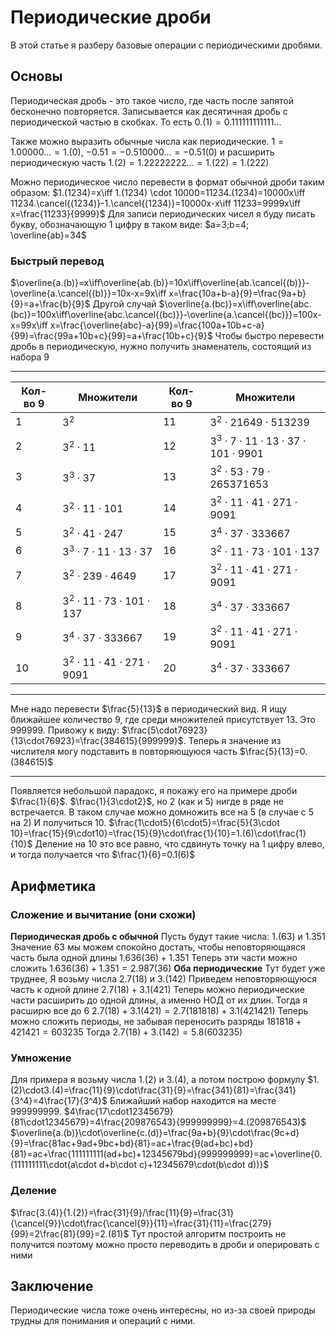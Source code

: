 # Периодические дроби
В этой статье я разберу базовые операции с периодическими дробями.
## Основы
Периодическая дробь - это такое число, где часть после запятой бесконечно повторяется. Записывается как десятичная дробь с периодической частью в скобках. То есть $0.(1)=0.111111111111...$

Также можно выразить обычные числа как периодические.
$1=1.00000...=1.(0)$, $-0.51=-0.510000\dots=-0.51(0)$ и расширить периодическую часть $1.(2)=1.22222222\dots=1.(22)=1.(222)$

Можно периодическое число перевести в формат обычной дроби таким образом:
$1.(1234)=x\iff 1.(1234) \cdot 10000=11234.(1234)=10000x\iff 11234.\cancel{(1234)}-1.\cancel{(1234)}=10000x-x\iff 11233=9999x\iff x=\frac{11233}{9999}$
Для записи периодических чисел я буду писать букву, обозначающую 1 цифру в таком виде: $a=3;b=4; \overline{ab}=34$
### Быстрый перевод
$\overline{a.(b)}=x\iff\overline{ab.(b)}=10x\iff\overline{ab.\cancel{(b)}}-\overline{a.\cancel{(b)}}=10x-x=9x\iff x=\frac{10a+b-a}{9}=\frac{9a+b}{9}=a+\frac{b}{9}$
Другой случай
$\overline{a.(bc)}=x\iff\overline{abc.(bc)}=100x\iff\overline{abc.\cancel{(bc)}}-\overline{a.\cancel{(bc)}}=100x-x=99x\iff x=\frac{\overline{abc}-a}{99}=\frac{100a+10b+c-a}{99}=\frac{99a+10b+c}{99}=a+\frac{10b+c}{9}$
Чтобы быстро перевести дробь в периодическую, нужно получить знаменатель, состоящий из набора 9

---
| Кол-во 9 | Множители                                      | Кол-во 9 | Множители                                      |
|----------|------------------------------------------------|----------|------------------------------------------------|
| 1        | $3^2$                                          | 11       | $3^2 \cdot 21649 \cdot 513239$                 |
| 2        | $3^2 \cdot 11$                                 | 12       | $3^3 \cdot 7 \cdot 11 \cdot 13 \cdot 37 \cdot 101 \cdot 9901$ |
| 3        | $3^3 \cdot 37$                                 | 13       | $3^2 \cdot 53 \cdot 79 \cdot 265371653$        |
| 4        | $3^2 \cdot 11 \cdot 101$                       | 14       | $3^2 \cdot 11 \cdot 41 \cdot 271 \cdot 9091$   |
| 5        | $3^2 \cdot 41 \cdot 247$                       | 15       | $3^4 \cdot 37 \cdot 333667$                     |
| 6        | $3^3 \cdot 7 \cdot 11 \cdot 13 \cdot 37$        | 16       | $3^2 \cdot 11 \cdot 73 \cdot 101 \cdot 137$     |
| 7        | $3^2 \cdot 239 \cdot 4649$                     | 17       | $3^2 \cdot 11 \cdot 41 \cdot 271 \cdot 9091$   |
| 8        | $3^2 \cdot 11 \cdot 73 \cdot 101 \cdot 137$     | 18       | $3^4 \cdot 37 \cdot 333667$                     |
| 9        | $3^4 \cdot 37 \cdot 333667$                     | 19       | $3^2 \cdot 11 \cdot 41 \cdot 271 \cdot 9091$   |
| 10       | $3^2 \cdot 11 \cdot 41 \cdot 271 \cdot 9091$   | 20       | $3^4 \cdot 37 \cdot 333667$                     |
---
Мне надо перевести $\frac{5}{13}$ в периодический вид. Я ищу ближайшее количество 9, где среди множителей присутствует 13. Это $999999$.
Привожу к виду:
$\frac{5\cdot76923}{13\cdot76923}=\frac{384615}{999999}$. Теперь я значение из числителя могу подставить в повторяющуюся часть
$\frac{5}{13}=0.(384615)$

---
Появляется небольшой парадокс, я покажу его на примере дроби $\frac{1}{6}$. $\frac{1}{3\cdot2}$, но 2 (как и 5) нигде в ряде не встречается. В таком случае можно домножить все на 5 (в случае с 5 на 2) И получиться 10.
$\frac{1\cdot5}{6\cdot5}=\frac{5}{3\cdot 10}=\frac{15}{9\cdot10}=\frac{15}{9}\cdot\frac{1}{10}=1.(6)\cdot\frac{1}{10}$
Деление на 10 это все равно, что сдвинуть точку на 1 цифру влево, и тогда получается что $\frac{1}{6}=0.1(6)$
## Арифметика
### Сложение и вычитание (они схожи)
**Периодическая дробь с обычной**
Пусть будут такие числа: $1.(63)$ и $1.351$
Значение $63$ мы можем спокойно достать, чтобы неповторяющаяся часть была одной длины $1.636(36)+1.351$
Теперь эти части можно сложить
$1.636(36)+1.351=2.987(36)$
**Оба периодические**
Тут будет уже труднее, Я возьму числа $2.7(18)$ и $3.(142)$
Приведем неповторяющуюся часть к одной длине
$2.7(18)+3.1(421)$
Теперь можно периодические части расширить до одной длины, а именно НОД от их длин. Тогда я расширю все до 6
$2.7(18)+3.1(421)=2.7(181818)+3.1(421421)$
Теперь можно сложить периоды, не забывая переносить разряды
$181818+421421=603235$
Тогда $2.7(18)+3.(142)=5.8(603235)$
### Умножение
Для примера я возьму числа $1.(2)$ и $3.(4)$, а потом построю формулу
$1.(2)\cdot3.(4)=\frac{11}{9}\cdot\frac{31}{9}=\frac{341}{81}=\frac{341}{3^4}=4\frac{17}{3^4}$
Ближайший набор находится на месте $999999999$.
$4\frac{17\cdot12345679}{81\cdot12345679}=4\frac{209876543}{999999999}=4.(209876543)$
$\overline{a.(b)}\cdot\overline{c.(d)}=\frac{9a+b}{9}\cdot\frac{9c+d}{9}=\frac{81ac+9ad+9bc+bd}{81}=ac+\frac{9(ad+bc)+bd}{81}=ac+\frac{111111111(ad+bc)+12345679bd}{999999999}=ac+\overline{0.(111111111\cdot(a\cdot d+b\cdot c)+12345679\cdot(b\cdot d))}$
### Деление
$\frac{3.(4)}{1.(2)}=\frac{31}{9}/\frac{11}{9}=\frac{31}{\cancel{9}}\cdot\frac{\cancel{9}}{11}=\frac{31}{11}=\frac{279}{99}=2\frac{81}{99}=2.(81)$
Тут простой алгоритм построить не получится поэтому можно просто переводить в дроби и оперировать с ними

## Заключение
Периодические числа тоже очень интересны, но из-за своей природы трудны для понимания и операций с ними.